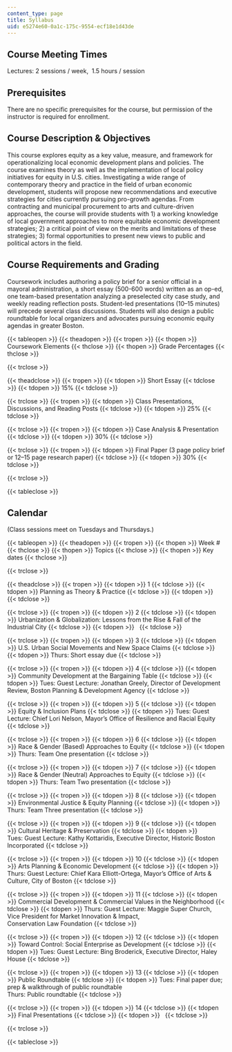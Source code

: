 ```yaml
---
content_type: page
title: Syllabus
uid: e5274e60-0a1c-175c-9554-ecf18e1d43de
---
```


Course Meeting Times
--------------------

Lectures: 2 sessions / week,  1.5 hours / session

Prerequisites
-------------

There are no specific prerequisites for the course, but permission of the instructor is required for enrollment.

Course Description & Objectives
-------------------------------

This course explores equity as a key value, measure, and framework for operationalizing local economic development plans and policies. The course examines theory as well as the implementation of local policy initiatives for equity in U.S. cities. Investigating a wide range of contemporary theory and practice in the field of urban economic development, students will propose new recommendations and executive strategies for cities currently pursuing pro-growth agendas. From contracting and municipal procurement to arts and culture-driven approaches, the course will provide students with 1) a working knowledge of local government approaches to more equitable economic development strategies; 2) a critical point of view on the merits and limitations of these strategies; 3) formal opportunities to present new views to public and political actors in the field.

Course Requirements and Grading
-------------------------------

Coursework includes authoring a policy brief for a senior official in a mayoral administration, a short essay (500-600 words) written as an op-ed, one team-based presentation analyzing a preselected city case study, and weekly reading reflection posts. Student-led presentations (10–15 minutes) will precede several class discussions. Students will also design a public roundtable for local organizers and advocates pursuing economic equity agendas in greater Boston.

{{< tableopen >}}
{{< theadopen >}}
{{< tropen >}}
{{< thopen >}}
Coursework Elements
{{< thclose >}}
{{< thopen >}}
Grade Percentages
{{< thclose >}}

{{< trclose >}}

{{< theadclose >}}
{{< tropen >}}
{{< tdopen >}}
Short Essay
{{< tdclose >}}
{{< tdopen >}}
15%
{{< tdclose >}}

{{< trclose >}}
{{< tropen >}}
{{< tdopen >}}
Class Presentations, Discussions, and Reading Posts
{{< tdclose >}}
{{< tdopen >}}
25%
{{< tdclose >}}

{{< trclose >}}
{{< tropen >}}
{{< tdopen >}}
Case Analysis & Presentation
{{< tdclose >}}
{{< tdopen >}}
30%
{{< tdclose >}}

{{< trclose >}}
{{< tropen >}}
{{< tdopen >}}
Final Paper (3 page policy brief or 12–15 page research paper)
{{< tdclose >}}
{{< tdopen >}}
30%
{{< tdclose >}}

{{< trclose >}}

{{< tableclose >}}

Calendar
--------

(Class sessions meet on Tuesdays and Thursdays.)

{{< tableopen >}}
{{< theadopen >}}
{{< tropen >}}
{{< thopen >}}
Week #
{{< thclose >}}
{{< thopen >}}
Topics
{{< thclose >}}
{{< thopen >}}
Key dates
{{< thclose >}}

{{< trclose >}}

{{< theadclose >}}
{{< tropen >}}
{{< tdopen >}}
1
{{< tdclose >}}
{{< tdopen >}}
Planning as Theory & Practice
{{< tdclose >}}
{{< tdopen >}}
 
{{< tdclose >}}

{{< trclose >}}
{{< tropen >}}
{{< tdopen >}}
2
{{< tdclose >}}
{{< tdopen >}}
Urbanization & Globalization: Lessons from the Rise & Fall of the Industrial City
{{< tdclose >}}
{{< tdopen >}}
 
{{< tdclose >}}

{{< trclose >}}
{{< tropen >}}
{{< tdopen >}}
3
{{< tdclose >}}
{{< tdopen >}}
U.S. Urban Social Movements and New Space Claims
{{< tdclose >}}
{{< tdopen >}}
Thurs: Short essay due
{{< tdclose >}}

{{< trclose >}}
{{< tropen >}}
{{< tdopen >}}
4
{{< tdclose >}}
{{< tdopen >}}
Community Development at the Bargaining Table
{{< tdclose >}}
{{< tdopen >}}
Tues: Guest Lecture: Jonathan Greely, Director of Development Review, Boston Planning & Development Agency
{{< tdclose >}}

{{< trclose >}}
{{< tropen >}}
{{< tdopen >}}
5
{{< tdclose >}}
{{< tdopen >}}
Equity & Inclusion Plans
{{< tdclose >}}
{{< tdopen >}}
Tues: Guest Lecture: Chief Lori Nelson, Mayor’s Office of Resilience and Racial Equity
{{< tdclose >}}

{{< trclose >}}
{{< tropen >}}
{{< tdopen >}}
6
{{< tdclose >}}
{{< tdopen >}}
Race & Gender (Based) Approaches to Equity
{{< tdclose >}}
{{< tdopen >}}
Thurs: Team One presentation
{{< tdclose >}}

{{< trclose >}}
{{< tropen >}}
{{< tdopen >}}
7
{{< tdclose >}}
{{< tdopen >}}
Race & Gender (Neutral) Approaches to Equity
{{< tdclose >}}
{{< tdopen >}}
Thurs: Team Two presentation
{{< tdclose >}}

{{< trclose >}}
{{< tropen >}}
{{< tdopen >}}
8
{{< tdclose >}}
{{< tdopen >}}
Environmental Justice & Equity Planning
{{< tdclose >}}
{{< tdopen >}}
Thurs: Team Three presentation
{{< tdclose >}}

{{< trclose >}}
{{< tropen >}}
{{< tdopen >}}
9
{{< tdclose >}}
{{< tdopen >}}
Cultural Heritage & Preservation
{{< tdclose >}}
{{< tdopen >}}
Tues: Guest Lecture: Kathy Kottaridis, Executive Director, Historic Boston Incorporated
{{< tdclose >}}

{{< trclose >}}
{{< tropen >}}
{{< tdopen >}}
10
{{< tdclose >}}
{{< tdopen >}}
Arts Planning & Economic Development
{{< tdclose >}}
{{< tdopen >}}
Thurs: Guest Lecture: Chief Kara Elliott-Ortega, Mayor’s Office of Arts & Culture, City of Boston
{{< tdclose >}}

{{< trclose >}}
{{< tropen >}}
{{< tdopen >}}
11
{{< tdclose >}}
{{< tdopen >}}
Commercial Development & Commercial Values in the Neighborhood
{{< tdclose >}}
{{< tdopen >}}
Thurs: Guest Lecture: Maggie Super Church, Vice President for Market Innovation & Impact,  
Conservation Law Foundation
{{< tdclose >}}

{{< trclose >}}
{{< tropen >}}
{{< tdopen >}}
12
{{< tdclose >}}
{{< tdopen >}}
Toward Control: Social Enterprise as Development
{{< tdclose >}}
{{< tdopen >}}
Tues: Guest Lecture: Bing Broderick, Executive Director, Haley House
{{< tdclose >}}

{{< trclose >}}
{{< tropen >}}
{{< tdopen >}}
13
{{< tdclose >}}
{{< tdopen >}}
Public Roundtable
{{< tdclose >}}
{{< tdopen >}}
Tues: Final paper due; prep & walkthrough of public roundtable  
Thurs: Public roundtable
{{< tdclose >}}

{{< trclose >}}
{{< tropen >}}
{{< tdopen >}}
14
{{< tdclose >}}
{{< tdopen >}}
Final Presentations
{{< tdclose >}}
{{< tdopen >}}
 
{{< tdclose >}}

{{< trclose >}}

{{< tableclose >}}